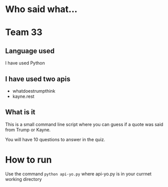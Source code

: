 # Who said what...

# Team 33

## Language used

I have used Python

## I have used two apis

- whatdoestrumpthink
- kayne.rest

## What is it

This is a small command line script where you can guess if a quote was said from Trump or Kayne.

You will have 10 questions to answer in the quiz.

# How to run

Use the command `python api-yo.py` where api-yo.py is in your currnet working directory
